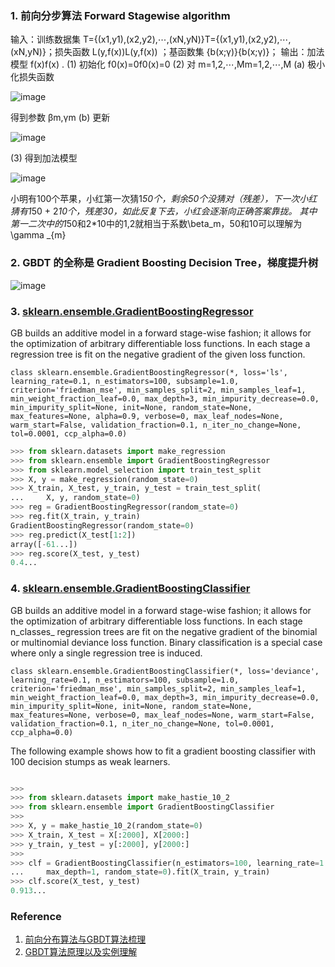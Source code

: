 ### 1. 前向分步算法 Forward Stagewise algorithm ###

输入：训练数据集 T={(x1,y1),(x2,y2),⋯,(xN,yN)}T={(x1,y1),(x2,y2),⋯,(xN,yN)}；损失函数 L(y,f(x))L(y,f(x)) ；基函数集 {b(x;γ)}{b(x;γ)}；
 输出：加法模型 f(x)f(x) .
 (1) 初始化 f0(x)=0f0(x)=0
 (2) 对 m=1,2,⋯,Mm=1,2,⋯,M
 (a) 极小化损失函数
 
![image](https://user-images.githubusercontent.com/39177230/115910941-088b4680-a4a0-11eb-8e23-34ec3733ad59.png)
 
 
 得到参数 βm,γm
 (b) 更新
 
 ![image](https://user-images.githubusercontent.com/39177230/115910969-12ad4500-a4a0-11eb-8cf5-cc1c0f32d331.png)

 
  (3) 得到加法模型
  
  ![image](https://user-images.githubusercontent.com/39177230/115911014-235dbb00-a4a0-11eb-89c8-c33243c76ee3.png)

小明有100个苹果，小红第一次猜1*50个，剩余50个没猜对（残差），下一次小红猜有1*50 + 2*10个，残差30，如此反复下去，小红会逐渐向正确答案靠拢。
其中第一二次中的1*50和2*10中的1,2就相当于系数\beta_m，50和10可以理解为\gamma _{m}  
  
### 2. GBDT 的全称是 Gradient Boosting Decision Tree，梯度提升树 ###

![image](https://user-images.githubusercontent.com/39177230/115911458-b3036980-a4a0-11eb-83ab-b8a6f11a03d1.png)


### 3. [sklearn.ensemble.GradientBoostingRegressor](https://scikit-learn.org/stable/modules/generated/sklearn.ensemble.GradientBoostingRegressor.html#sklearn.ensemble.GradientBoostingRegressor) ###

GB builds an additive model in a forward stage-wise fashion; it allows for the optimization of arbitrary differentiable loss functions. In each stage a regression tree is fit on the negative gradient of the given loss function.

`class sklearn.ensemble.GradientBoostingRegressor(*, loss='ls', learning_rate=0.1, n_estimators=100, subsample=1.0, criterion='friedman_mse', min_samples_split=2, min_samples_leaf=1, min_weight_fraction_leaf=0.0, max_depth=3, min_impurity_decrease=0.0, min_impurity_split=None, init=None, random_state=None, max_features=None, alpha=0.9, verbose=0, max_leaf_nodes=None, warm_start=False, validation_fraction=0.1, n_iter_no_change=None, tol=0.0001, ccp_alpha=0.0)
`

```python
>>> from sklearn.datasets import make_regression
>>> from sklearn.ensemble import GradientBoostingRegressor
>>> from sklearn.model_selection import train_test_split
>>> X, y = make_regression(random_state=0)
>>> X_train, X_test, y_train, y_test = train_test_split(
...     X, y, random_state=0)
>>> reg = GradientBoostingRegressor(random_state=0)
>>> reg.fit(X_train, y_train)
GradientBoostingRegressor(random_state=0)
>>> reg.predict(X_test[1:2])
array([-61...])
>>> reg.score(X_test, y_test)
0.4...
```

### 4. [sklearn.ensemble.GradientBoostingClassifier](https://scikit-learn.org/stable/modules/generated/sklearn.ensemble.GradientBoostingClassifier.html?highlight=gra#sklearn.ensemble.GradientBoostingClassifier) ###

GB builds an additive model in a forward stage-wise fashion; it allows for the optimization of arbitrary differentiable loss functions. In each stage n_classes_ regression trees are fit on the negative gradient of the binomial or multinomial deviance loss function. Binary classification is a special case where only a single regression tree is induced.

`class sklearn.ensemble.GradientBoostingClassifier(*, loss='deviance', learning_rate=0.1, n_estimators=100, subsample=1.0, criterion='friedman_mse', min_samples_split=2, min_samples_leaf=1, min_weight_fraction_leaf=0.0, max_depth=3, min_impurity_decrease=0.0, min_impurity_split=None, init=None, random_state=None, max_features=None, verbose=0, max_leaf_nodes=None, warm_start=False, validation_fraction=0.1, n_iter_no_change=None, tol=0.0001, ccp_alpha=0.0)
`

The following example shows how to fit a gradient boosting classifier with 100 decision stumps as weak learners.

```python

>>>
>>> from sklearn.datasets import make_hastie_10_2
>>> from sklearn.ensemble import GradientBoostingClassifier
>>>
>>> X, y = make_hastie_10_2(random_state=0)
>>> X_train, X_test = X[:2000], X[2000:]
>>> y_train, y_test = y[:2000], y[2000:]
>>>
>>> clf = GradientBoostingClassifier(n_estimators=100, learning_rate=1.0,
...     max_depth=1, random_state=0).fit(X_train, y_train)
>>> clf.score(X_test, y_test)
0.913...
```









### Reference ###
1. [前向分布算法与GBDT算法梳理](https://blog.csdn.net/weixin_39982211/article/details/89048783)
2. [GBDT算法原理以及实例理解](https://blog.csdn.net/zpalyq110/article/details/79527653)

